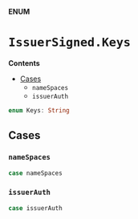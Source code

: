 **ENUM**

# `IssuerSigned.Keys`

**Contents**

- [Cases](#cases)
  - `nameSpaces`
  - `issuerAuth`

```swift
enum Keys: String
```

## Cases
### `nameSpaces`

```swift
case nameSpaces
```

### `issuerAuth`

```swift
case issuerAuth
```
